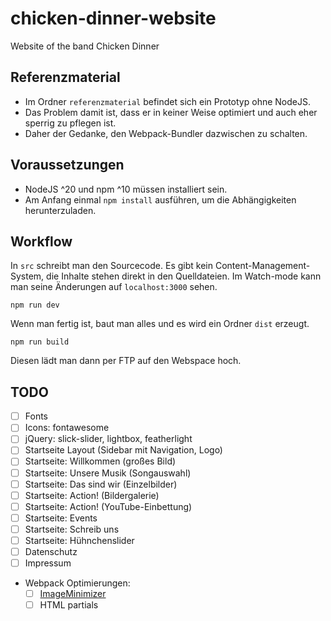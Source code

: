 # chicken-dinner-website
Website of the band Chicken Dinner

## Referenzmaterial

- Im Ordner `referenzmaterial` befindet sich ein Prototyp ohne NodeJS.
- Das Problem damit ist, dass er in keiner Weise optimiert und auch eher sperrig zu pflegen ist.
- Daher der Gedanke, den Webpack-Bundler dazwischen zu schalten.

## Voraussetzungen

- NodeJS ^20 und npm ^10 müssen installiert sein.
- Am Anfang einmal `npm install` ausführen, um die Abhängigkeiten herunterzuladen.

## Workflow

In `src` schreibt man den Sourcecode.
Es gibt kein Content-Management-System, die Inhalte stehen direkt in den Quelldateien.
Im Watch-mode kann man seine Änderungen auf `localhost:3000` sehen.

```
npm run dev
```

Wenn man fertig ist, baut man alles und es wird ein Ordner `dist` erzeugt.

```
npm run build
```

Diesen lädt man dann per FTP auf den Webspace hoch.

## TODO

- [ ] Fonts
- [ ] Icons: fontawesome
- [ ] jQuery: slick-slider, lightbox, featherlight
- [ ] Startseite Layout (Sidebar mit Navigation, Logo)
- [ ] Startseite: Willkommen (großes Bild)
- [ ] Startseite: Unsere Musik (Songauswahl)
- [ ] Startseite: Das sind wir (Einzelbilder)
- [ ] Startseite: Action! (Bildergalerie)
- [ ] Startseite: Action! (YouTube-Einbettung)
- [ ] Startseite: Events
- [ ] Startseite: Schreib uns
- [ ] Startseite: Hühnchenslider
- [ ] Datenschutz
- [ ] Impressum
- Webpack Optimierungen:
  - [ ] [ImageMinimizer](https://webpack.js.org/plugins/image-minimizer-webpack-plugin/)
  - [ ] HTML partials
